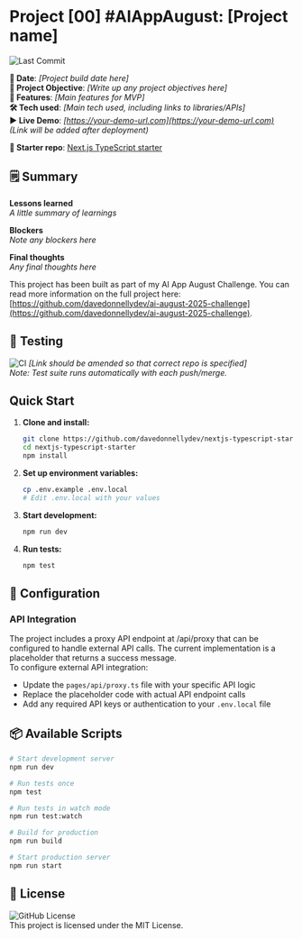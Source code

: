 # Project [00] #AIAppAugust: [Project name]

![Last Commit](https://img.shields.io/github/last-commit/davedonnellydev/nextjs-typescript-starter)

**📆 Date**: *[Project build date here]*  
**🎯 Project Objective**: *[Write up any project objectives here]*  
**🚀 Features**: *[Main features for MVP]*  
**🛠️ Tech used**: *[Main tech used, including links to libraries/APIs]*  
**▶️ Live Demo**: *[https://your-demo-url.com](https://your-demo-url.com)*  
*(Link will be added after deployment)*  

**🏁 Starter repo**: [Next.js TypeScript starter](https://github.com/davedonnellydev/nextjs-typescript-starter)  

## 🗒️ Summary
**Lessons learned**  
*A little summary of learnings*  

**Blockers**  
*Note any blockers here*  

**Final thoughts**  
*Any final thoughts here*  


This project has been built as part of my AI App August Challenge. You can read more information on the full project here: [https://github.com/davedonnellydev/ai-august-2025-challenge](https://github.com/davedonnellydev/ai-august-2025-challenge).  

## 🧪 Testing

![CI](https://github.com/davedonnellydev/nextjs-typescript-starter/actions/workflows/ci.yml/badge.svg) *[Link should be amended so that correct repo is specified]*  
*Note: Test suite runs automatically with each push/merge.*  

## Quick Start

1. **Clone and install:**
   ```bash
   git clone https://github.com/davedonnellydev/nextjs-typescript-starter.git
   cd nextjs-typescript-starter
   npm install
   ```

2. **Set up environment variables:**
   ```bash
   cp .env.example .env.local
   # Edit .env.local with your values
   ```

3. **Start development:**
   ```bash
   npm run dev
   ```

4. **Run tests:**
   ```bash
   npm test
   ```

## 🔧 Configuration

### API Integration
The project includes a proxy API endpoint at /api/proxy that can be configured to handle external API calls. The current implementation is a placeholder that returns a success message.  
To configure external API integration:
- Update the `pages/api/proxy.ts` file with your specific API logic
- Replace the placeholder code with actual API endpoint calls
- Add any required API keys or authentication to your `.env.local` file


## 📦 Available Scripts
```bash
# Start development server
npm run dev

# Run tests once
npm test

# Run tests in watch mode
npm run test:watch

# Build for production
npm run build

# Start production server
npm run start
```



## 📜 License
![GitHub License](https://img.shields.io/github/license/davedonnellydev/nextjs-typescript-starter)  
This project is licensed under the MIT License.
